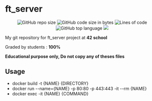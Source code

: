 # ft_server
<p align="center"> 
<img alt="GitHub repo size" src="https://img.shields.io/github/repo-size/bycop/42-ft_server">
<img alt="GitHub code size in bytes" src="https://img.shields.io/github/languages/code-size/bycop/42-ft_server">
<img alt="Lines of code" src="https://img.shields.io/tokei/lines/github/bycop/42-ft_server">
<img alt="GitHub top language" src="https://img.shields.io/github/languages/top/bycop/42-ft_server">
<img src="https://hits.seeyoufarm.com/api/count/incr/badge.svg?url=https%3A%2F%2Fgithub.com%2Fbycop%2F42-ft_server%2F&count_bg=%233062F3&title_bg=%23555555&icon=&icon_color=%23E7E7E7&title=Views&edge_flat=false"/>
</p>

My git repository for ft_server project at **42 school**

Graded by students : **100%**

**Educational purpose only, Do not copy any of theses files**

## Usage

- docker build -t {NAME} {DIRECTORY}
- docker run --name={NAME} -p 80:80 -p 443:443 -it --rm {NAME}
- docker exec -it {NAME} {COMMAND}
